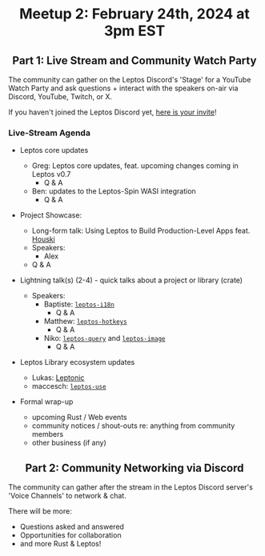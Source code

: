 <div align="center">

# Meetup 2: February 24th, 2024 at 3pm EST

## Part 1: Live Stream and Community Watch Party

</div>

The community can gather on the Leptos Discord's 'Stage' for a YouTube Watch Party and ask questions + interact with the speakers on-air via Discord, YouTube, Twitch, or X.

If you haven't joined the Leptos Discord yet, [here is your invite](https://discord.gg/x8NhWWYTV2)!

### Live-Stream Agenda


- Leptos core updates
	- Greg: Leptos core updates, feat. upcoming changes coming in Leptos v0.7
		- Q & A
	- Ben: updates to the Leptos-Spin WASI integration
		- Q & A


- Project Showcase:
	- Long-form talk: Using Leptos to Build Production-Level Apps feat. [Houski](https://www.houski.ca)
	- Speakers:
		- Alex
	- Q & A


- Lightning talk(s) (2-4) - quick talks about a project or library (crate)
	- Speakers:
		- Baptiste: [`leptos-i18n`](https://github.com/Baptistemontan/leptos_i18n)
			- Q & A
		- Matthew: [`leptos-hotkeys`](https://github.com/friendlymatthew/leptos-hotkeys)
			- Q & A
		- Niko: [`leptos-query`](https://github.com/nicoburniske/leptos_query) and [`leptos-image`](https://github.com/nicoburniske/leptos_image)
			- Q & A


- Leptos Library ecosystem updates
	- Lukas: [Leptonic](https://github.com/lpotthast/leptonic)
 	- maccesch: [`leptos-use`](https://github.com/synphonyte/leptos-use)


- Formal wrap-up
	- upcoming Rust / Web events
	- community notices / shout-outs re: anything from community members
	- other business (if any)


<div align="center">

## Part 2: Community Networking via Discord

</div>


The community can gather after the stream in the Leptos Discord server's 'Voice Channels' to network & chat.

There will be more:
- Questions asked and answered
- Opportunities for collaboration
- and more Rust & Leptos!
